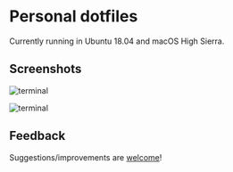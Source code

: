 # Personal dotfiles

Currently running in Ubuntu 18.04 and macOS High Sierra.

## Screenshots

![terminal](https://drive.google.com/uc?id=1asX0MNjJAVDRDqUhLuRppFYbQ5YQM43j)

![terminal](https://drive.google.com/uc?id=1OWzmyy8Pu6xrRu7mRByDw8wsGblX6Ndb)

## Feedback

Suggestions/improvements are [welcome](https://github.com/karakays/dotfiles/issues)!
